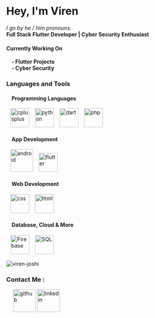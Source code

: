 <h1 align="left">Hey, I'm Viren </h1>
<!-- <p align="justify"> <img src="https://komarev.com/ghpvc/?username=viren-joshi&label=Profile%20views&color=0e75b6&style=flat" alt="viren-joshi" /> </p> -->
<p>
  <i>I go by he / him pronouns.</i>
  </br>
<b> Full Stack Flutter Developer | Cyber Security Enthusiast </b>

<h4>Currently Working On </h4>
  <b>&emsp;- Flutter Projects </b>
 </br>
  <b>&emsp;- Cyber Security </b>
 </br>
<!--   <b>&emsp;- Developing a Crowdsourcing model for Question Bank & Question Paper generation </b> -->
</p>
<!-- <p align="center"> <a href="https://github.com/ryo-ma/github-profile-trophy"><img src="https://github-profile-trophy.vercel.app/?username=viren-joshi" alt="viren-joshi" /></a> </p> -->

<h3 align="left">Languages and Tools </h3>
<h4>&emsp;Programming Languages </h4>
<p align="justify">
  &ensp; <img src="https://user-images.githubusercontent.com/73399290/213872455-3de6cacf-510a-4d89-be26-1dcf69e6fe52.png" alt="cplusplus" title="C++ Programming Language" width="50" height="50"/>
  &ensp; <img src="https://user-images.githubusercontent.com/73399290/213872573-7bf15800-f575-4d48-9626-57b85b1588ec.svg" alt="python" title="Python Programming Language" width="50" height="50"/>
  &ensp; <img src="https://www.vectorlogo.zone/logos/dartlang/dartlang-icon.svg" alt="dart" title="Dart Programming Language" width="50" height="50"/>
  &ensp; <img src="https://img.icons8.com/officel/80/null/php-logo.png" alt="php" title="PHP Programming Lanugage" width="50" height="50"/>
</p>
<h4 align="left">&emsp;App Development </h4>
<p align="left">
  &ensp; <img src="https://img.icons8.com/clouds/100/null/android.png" alt="android" title="Android OS & Development Framework" width="60" height="60"/>
  &ensp; <img src="https://www.vectorlogo.zone/logos/flutterio/flutterio-icon.svg" alt="flutter" title="Flutter Framework" width="50" height="50"/>
</p>
<h4 align="left">&emsp;Web Development </h4>
  <p align = "left">
    &ensp; <img src="https://img.icons8.com/dusk/64/null/css3.png" alt="css" title="CSS" width="50" height="50">
    &ensp; <img src="https://img.icons8.com/external-flaticons-lineal-color-flat-icons/64/null/external-html-5-mobile-app-development-flaticons-lineal-color-flat-icons.png" alt="html" title="HTML5" width="50" height="50"/>
  </p>
<h4 align="left">&emsp;Database, Cloud & More </h4>
  <p align="left">
    &ensp; <img src="https://github.com/viren-joshi/viren-joshi/assets/73399290/46d97ec0-05dc-4d0e-b412-62b61202b337" alt="Firebase" title="Firebase IaaS" height ="50">
    &ensp; <img src="https://img.icons8.com/fluency/48/null/mysql-logo.png" alt="SQL" title="MySQL" width="50" height="50"/>
  </p>


<p><img align="center" src="https://github-readme-streak-stats.herokuapp.com/?user=viren-joshi&&count_private=true&theme=radical" alt="viren-joshi" /></p>

<h3 align="justify">Contact Me : </h3>

<p align="justify">
  &emsp;
<a href="https://github.com/viren-joshi" target="_blank"><img src='https://img.icons8.com/plasticine/2x/github.png' alt='github' height='60'></a>  
<a href="https://www.linkedin.com/in/virenjoshi403" target="_blank"><img src='https://img.icons8.com/clouds/2x/linkedin.png' alt='linkedin' height='60'></a>
</p>
